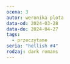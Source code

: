 ```yaml
---
ocena: 3
autor: weronika plota
data-od: 2024-03-28
data-do: 2024-04-27
tags:
  - przeczytane
seria: "hellish #4"
rodzaj: dark romans
---
```


